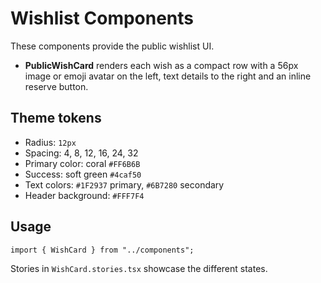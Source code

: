 # Wishlist Components

These components provide the public wishlist UI.

- **PublicWishCard** renders each wish as a compact row with a 56px image or emoji avatar on the left, text details to the right and an inline reserve button.

## Theme tokens

- Radius: `12px`
- Spacing: 4, 8, 12, 16, 24, 32
- Primary color: coral `#FF6B6B`
- Success: soft green `#4caf50`
- Text colors: `#1F2937` primary, `#6B7280` secondary
- Header background: `#FFF7F4`

## Usage

```tsx
import { WishCard } from "../components";
```

Stories in `WishCard.stories.tsx` showcase the different states.
